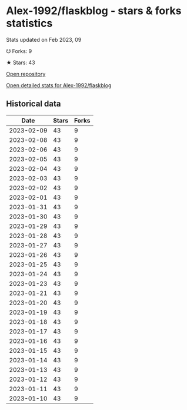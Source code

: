 # Alex-1992/flaskblog - stars & forks statistics

Stats updated on Feb 2023, 09

☋ Forks: 9

★ Stars: 43

[Open repository](https://github.com/Alex-1992/flaskblog)

[Open detailed stats for Alex-1992/flaskblog](https://reviewgithub.com/rep/Alex-1992/flaskblog)

## Historical data
| Date | Stars | Forks |
|------|-------|-------|
| 2023-02-09 | 43 | 9 | 
| 2023-02-08 | 43 | 9 | 
| 2023-02-06 | 43 | 9 | 
| 2023-02-05 | 43 | 9 | 
| 2023-02-04 | 43 | 9 | 
| 2023-02-03 | 43 | 9 | 
| 2023-02-02 | 43 | 9 | 
| 2023-02-01 | 43 | 9 | 
| 2023-01-31 | 43 | 9 | 
| 2023-01-30 | 43 | 9 | 
| 2023-01-29 | 43 | 9 | 
| 2023-01-28 | 43 | 9 | 
| 2023-01-27 | 43 | 9 | 
| 2023-01-26 | 43 | 9 | 
| 2023-01-25 | 43 | 9 | 
| 2023-01-24 | 43 | 9 | 
| 2023-01-23 | 43 | 9 | 
| 2023-01-21 | 43 | 9 | 
| 2023-01-20 | 43 | 9 | 
| 2023-01-19 | 43 | 9 | 
| 2023-01-18 | 43 | 9 | 
| 2023-01-17 | 43 | 9 | 
| 2023-01-16 | 43 | 9 | 
| 2023-01-15 | 43 | 9 | 
| 2023-01-14 | 43 | 9 | 
| 2023-01-13 | 43 | 9 | 
| 2023-01-12 | 43 | 9 | 
| 2023-01-11 | 43 | 9 | 
| 2023-01-10 | 43 | 9 | 

